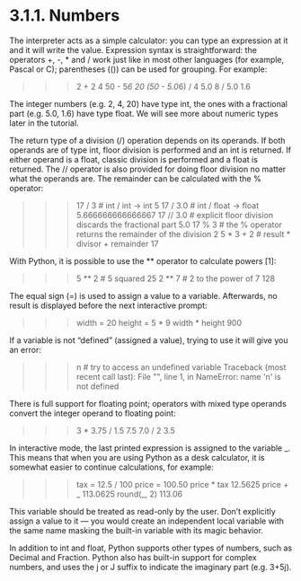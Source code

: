 # 3.1.1. Numbers

The interpreter acts as a simple calculator: you can type an expression at it and it will write the value. Expression syntax is straightforward: the operators +, -, * and / work just like in most other languages (for example, Pascal or C); parentheses (()) can be used for grouping. For example:
>>>

>>> 2 + 2
4
>>> 50 - 5*6
20
>>> (50 - 5.0*6) / 4
5.0
>>> 8 / 5.0
1.6

The integer numbers (e.g. 2, 4, 20) have type int, the ones with a fractional part (e.g. 5.0, 1.6) have type float. We will see more about numeric types later in the tutorial.

The return type of a division (/) operation depends on its operands. If both operands are of type int, floor division is performed and an int is returned. If either operand is a float, classic division is performed and a float is returned. The // operator is also provided for doing floor division no matter what the operands are. The remainder can be calculated with the % operator:
>>>

>>> 17 / 3  # int / int -> int
5
>>> 17 / 3.0  # int / float -> float
5.666666666666667
>>> 17 // 3.0  # explicit floor division discards the fractional part
5.0
>>> 17 % 3  # the % operator returns the remainder of the division
2
>>> 5 * 3 + 2  # result * divisor + remainder
17

With Python, it is possible to use the ** operator to calculate powers [1]:
>>>

>>> 5 ** 2  # 5 squared
25
>>> 2 ** 7  # 2 to the power of 7
128

The equal sign (=) is used to assign a value to a variable. Afterwards, no result is displayed before the next interactive prompt:
>>>

>>> width = 20
>>> height = 5 * 9
>>> width * height
900

If a variable is not “defined” (assigned a value), trying to use it will give you an error:
>>>

>>> n  # try to access an undefined variable
Traceback (most recent call last):
  File "<stdin>", line 1, in <module>
NameError: name 'n' is not defined

There is full support for floating point; operators with mixed type operands convert the integer operand to floating point:
>>>

>>> 3 * 3.75 / 1.5
7.5
>>> 7.0 / 2
3.5

In interactive mode, the last printed expression is assigned to the variable _. This means that when you are using Python as a desk calculator, it is somewhat easier to continue calculations, for example:
>>>

>>> tax = 12.5 / 100
>>> price = 100.50
>>> price * tax
12.5625
>>> price + _
113.0625
>>> round(_, 2)
113.06

This variable should be treated as read-only by the user. Don’t explicitly assign a value to it — you would create an independent local variable with the same name masking the built-in variable with its magic behavior.

In addition to int and float, Python supports other types of numbers, such as Decimal and Fraction. Python also has built-in support for complex numbers, and uses the j or J suffix to indicate the imaginary part (e.g. 3+5j).